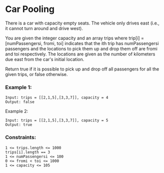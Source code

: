 # Car Pooling

There is a car with capacity empty seats. The vehicle only drives east (i.e., it cannot turn around and drive west).

You are given the integer capacity and an array trips where trip[i] = [numPassengersi, fromi, toi] indicates that the ith trip has numPassengersi passengers and the locations to pick them up and drop them off are fromi and toi respectively. The locations are given as the number of kilometers due east from the car's initial location.

Return true if it is possible to pick up and drop off all passengers for all the given trips, or false otherwise.

 

### Example 1:

```
Input: trips = [[2,1,5],[3,3,7]], capacity = 4
Output: false
```

Example 2:
```
Input: trips = [[2,1,5],[3,3,7]], capacity = 5
Output: true
```

### Constraints:
```
1 <= trips.length <= 1000
trips[i].length == 3
1 <= numPassengersi <= 100
0 <= fromi < toi <= 1000
1 <= capacity <= 105
```
